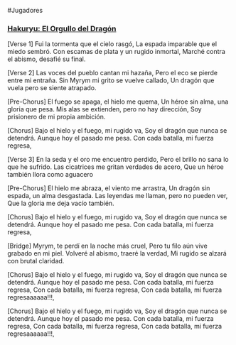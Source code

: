 #Jugadores
### [Hakuryu: El Orgullo del Dragón](https://suno.com/song/d84b1573-d512-4343-8fab-4601318f129a)

[Verse 1]
Fui la tormenta que el cielo rasgó,
La espada imparable que el miedo sembró.
Con escamas de plata y un rugido inmortal,
Marché contra el abismo, desafié su final.

[Verse 2]
Las voces del pueblo cantan mi hazaña,
Pero el eco se pierde entre mi entraña.
Sin Myrym mi grito se vuelve callado,
Un dragón que vuela pero se siente atrapado.

[Pre-Chorus]
El fuego se apaga, el hielo me quema,
Un héroe sin alma, una gloria que pesa.
Mis alas se extienden, pero no hay dirección,
Soy prisionero de mi propia ambición.

[Chorus]
Bajo el hielo y el fuego, mi rugido va,
Soy el dragón que nunca se detendrá.
Aunque hoy el pasado me pesa.
Con cada batalla, mi fuerza regresa,

[Verse 3]
En la seda y el oro me encuentro perdido,
Pero el brillo no sana lo que he sufrido.
Las cicatrices me gritan verdades de acero,
Que un héroe también llora como aguacero

[Pre-Chorus]
El hielo me abraza, el viento me arrastra,
Un dragón sin espada, un alma desgastada.
Las leyendas me llaman, pero no pueden ver,
Que la gloria me deja vacío también.

[Chorus]
Bajo el hielo y el fuego, mi rugido va,
Soy el dragón que nunca se detendrá.
Aunque hoy el pasado me pesa.
Con cada batalla, mi fuerza regresa,

[Bridge]
Myrym, te perdí en la noche más cruel,
Pero tu filo aún vive grabado en mi piel.
Volveré al abismo, traeré la verdad,
Mi rugido se alzará con brutal claridad.

[Chorus]
Bajo el hielo y el fuego, mi rugido va,
Soy el dragón que nunca se detendrá.
Aunque hoy el pasado me pesa.
Con cada batalla, mi fuerza regresa,
Con cada batalla, mi fuerza regresa,
Con cada batalla, mi fuerza regresaaaaaa!!!,

[Chorus]
Bajo el hielo y el fuego, mi rugido va,
Soy el dragón que nunca se detendrá.
Aunque hoy el pasado me pesa.
Con cada batalla, mi fuerza regresa,
Con cada batalla, mi fuerza regresa,
Con cada batalla, mi fuerza regresaaaaaa!!!,
